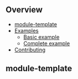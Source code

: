 <!-- BEGIN OVERVIEW HOOK -->
## Overview
* [module-template](#module-template)
* [Examples](./examples)
    * [Basic example](./examples/basic)
    * [Complete example](./examples/complete)
* [Contributing](#contributing)

## module-template
<!-- END OVERVIEW HOOK -->
